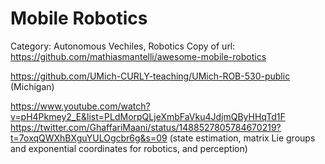 # Mobile Robotics

Category: Autonomous Vechiles, Robotics
Copy of url: https://github.com/mathiasmantelli/awesome-mobile-robotics

https://github.com/UMich-CURLY-teaching/UMich-ROB-530-public (Michigan)

https://www.youtube.com/watch?v=pH4Pkmey2_E&list=PLdMorpQLjeXmbFaVku4JdjmQByHHqTd1F
https://twitter.com/GhaffariMaani/status/1488527805784670219?t=7oxqQWXhBXguYULOgcbr6g&s=09 (state estimation, matrix Lie groups and exponential coordinates for robotics, and perception)